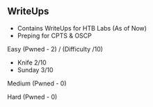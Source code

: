 ## WriteUps
- Contains WriteUps for HTB Labs (As of Now)
- Preping for CPTS & OSCP 


Easy (Pwned - 2) / (Difficulty /10)
- Knife 2/10
- Sunday 3/10 

Medium (Pwned - 0)


Hard (Pwned - 0)
